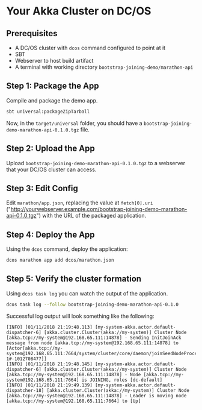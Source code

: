 Your Akka Cluster on DC/OS
==========================

Prerequisites
-------------

* A DC/OS cluster with `dcos` command configured to point at it
* SBT
* Webserver to host build artifact
* A terminal with working directory `bootstrap-joining-demo/marathon-api`

Step 1: Package the App
-----------------------

Compile and package the demo app.

```bash
sbt universal:packageZipTarball
```

Now, in the `target/universal` folder, you should have a
`bootstrap-joining-demo-marathon-api-0.1.0.tgz` file. 

Step 2: Upload the App
----------------------

Upload `bootstrap-joining-demo-marathon-api-0.1.0.tgz` to a webserver that your DC/OS cluster can access.


Step 3: Edit Config
-------------------

Edit `marathon/app.json`, replacing the value at `fetch[0].uri` ("http://yourwebserver.example.com/bootstrap-joining-demo-marathon-api-0.1.0.tgz")
with the URL of the packaged application.

Step 4: Deploy the App
----------------------

Using the `dcos` command, deploy the application:

```bash
dcos marathon app add dcos/marathon.json
```

Step 5: Verify the cluster formation
------------------------------------

Using `dcos task log` you can watch the output of the application.

```bash
dcos task log --follow bootstrap-joining-demo-marathon-api-0.1.0
```

Successful log output will look something like the following:

```
[INFO] [01/11/2018 21:19:48.113] [my-system-akka.actor.default-dispatcher-6] [akka.cluster.Cluster(akka://my-system)] Cluster Node [akka.tcp://my-system@192.168.65.111:14878] - Sending InitJoinAck message from node [akka.tcp://my-system@192.168.65.111:14878] to [Actor[akka.tcp://my-system@192.168.65.111:7664/system/cluster/core/daemon/joinSeedNodeProcess-1#-1012708477]]
[INFO] [01/11/2018 21:19:48.145] [my-system-akka.actor.default-dispatcher-6] [akka.cluster.Cluster(akka://my-system)] Cluster Node [akka.tcp://my-system@192.168.65.111:14878] - Node [akka.tcp://my-system@192.168.65.111:7664] is JOINING, roles [dc-default]
[INFO] [01/11/2018 21:19:49.139] [my-system-akka.actor.default-dispatcher-18] [akka.cluster.Cluster(akka://my-system)] Cluster Node [akka.tcp://my-system@192.168.65.111:14878] - Leader is moving node [akka.tcp://my-system@192.168.65.111:7664] to [Up]
```

